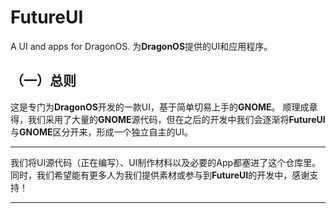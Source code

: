 # FutureUI
A UI and apps for DragonOS.
为**DragonOS**提供的UI和应用程序。

## （一）总则

这是专门为**DragonOS**开发的一款UI，基于简单切易上手的**GNOME**。
顺理成章得，我们采用了大量的**GNOME**源代码，但在之后的开发中我们会逐渐将**FutureUI**与**GNOME**区分开来，形成一个独立自主的UI。

---

我们将UI源代码（正在编写）、UI制作材料以及必要的App都塞进了这个仓库里。
同时，我们希望能有更多人为我们提供素材或参与到**FutureUI**的开发中，感谢支持！

---
